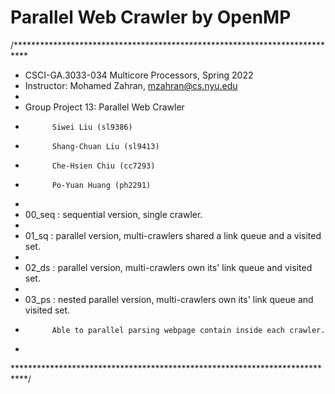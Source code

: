 # Parallel Web Crawler by OpenMP

/***************************************************************************
 *  CSCI-GA.3033-034 Multicore Processors, Spring 2022
 *  Instructor:          Mohamed Zahran, mzahran@cs.nyu.edu
 *
 *  Group Project 13:	 Parallel Web Crawler
 *			 Siwei Liu (sl9386)
 *			 Shang-Chuan Liu (sl9413)
 *			 Che-Hsien Chiu (cc7293)
 *			 Po-Yuan Huang (ph2291)
 *
 *  00_seq : sequential version, single crawler.
 *
 *  01_sq  : parallel version, multi-crawlers shared a link queue and a visited set.
 *
 *  02_ds  : parallel version, multi-crawlers own its' link queue and visited set.
 *
 *  03_ps  : nested parallel version, multi-crawlers own its' link queue and visited set.
 *           Able to parallel parsing webpage contain inside each crawler.                       
 *
 ***************************************************************************/
